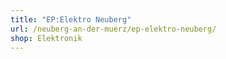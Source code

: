 ```yaml
---
title: "EP:Elektro Neuberg"
url: /neuberg-an-der-muerz/ep-elektro-neuberg/
shop: Elektronik
---
```

